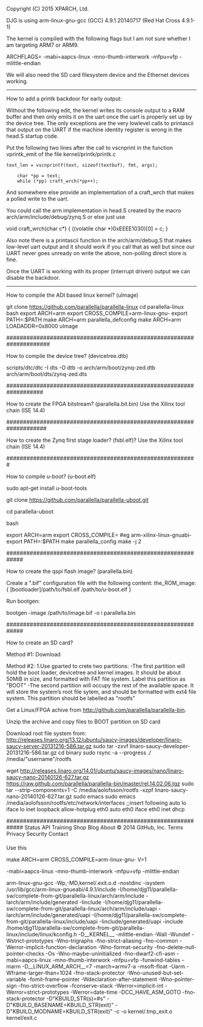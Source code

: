 Copyright (C) 2015 XPARCH, Ltd.

DJG is using arm-linux-gnu-gcc (GCC) 4.9.1 20140717 (Red Hat Cross 4.9.1-1)

The kernel is compiled with the following flags but I am not sure whether I am targeting ARM7 or ARM9.

ARCHFLAGS= -mabi=aapcs-linux -mno-thumb-interwork -mfpu=vfp  -mlittle-endian



We will also need the SD card filesystem device and the Ethernet devices working.



------------------------------
How to add a printk backdoor for early output:

Without the following edit, the kernel writes its console output to a RAM buffer and then only emits it on the uart once the
uart is properly set up by the device tree.  The only exceptions are the very lowlevel calls to printascii that output on the 
UART if the machine identity register is wrong in the head.S startup code.



Put the following two lines after the call to vscnprint in the function vprintk_emit of the file kernel/printk/printk.c

	text_len = vscnprintf(text, sizeof(textbuf), fmt, args);

        char *pp = text;
        while (*pp) craft_wrch(*pp++);

And somewhere else provide an implementation of a craft_wrch that makes a polled write to the uart.

You could call the arm implementation in head.S created by the macro arch/arm/include/debug/zynq.S
or else just use

void craft_wrch(char c*) {  ((volatile char *)0xEEEE1030)[0] = c; }   

Also note there is a printascii function in the arch/arm/debug.S that makes low-level uart output and it should work
if you call that as well but since our UART never goes unready on write the above, non-polling direct store is fine.

Once the UART is working with its proper (interrupt driven) output we can disable the backdoor.

------------------------------


How to compile the ADI based linux kernel? (uImage)

git clone https://github.com/parallella/parallella-linux
cd parallella-linux bash
export ARCH=arm
export CROSS_COMPILE=arm-linux-gnu-
export PATH=:$PATH
make ARCH=arm parallella_defconfig
make ARCH=arm LOADADDR=0x8000 uImage



#####################################################################

How to compile the device tree? (devicetree.dtb)

scripts/dtc/dtc -I dts -O dtb -o arch/arm/boot/zynq-zed.dtb arch/arm/boot/dts/zynq-zed.dts

###################################################################

How to create the FPGA bitstream? (parallella.bit.bin)
Use the Xilinx tool chain (ISE 14.4)

####################################################################

How to create the Zynq first stage loader? (fsbl.elf)?
Use the Xilinx tool chain (ISE 14.4)

#########################################################

How to compile u-boot? (u-boot.elf)

sudo apt-get install u-boot-tools

git clone https://github.com/parallella/parallella-uboot.git

cd parallella-uboot

bash

export ARCH=arm
export CROSS_COMPILE= #eg arm-xilinx-linux-gnuabi-
export PATH=:$PATH
make parallella_config
make -j 2

#############################################################

How to create the qspi flash image? (parallella.bin)

Create a ".bif" configuration file with the following content:
the_ROM_image:
{
[bootloader]/path/to/fsbl.elf
/path/to/u-boot.elf
}

Run bootgen:

bootgen -image /path/to/image.bif -o i parallella.bin

#############################################################

How to create an SD card?

Method #1: Download

Method #2: 1.Use gparted to crete two partitions: -The first partition will hold the boot loader, devicetree and kernel images. It should be about 50MiB in size, and formatted with FAT file system. Label this partition as "BOOT" -The second partition will occupy the rest of the available space. It will store the system’s root file sytem, and should be formatted with ext4 file system. This partition should be labelled as "rootfs"

Get a Linux/FPGA achive from http://github.com/parallella/parallella-bin.

Unzip the archive and copy files to BOOT partition on SD card

Download root file system from: http://releases.linaro.org/13.12/ubuntu/saucy-images/developer/linaro-saucy-server-20131216-586.tar.gz
sudo tar -zxvf linaro-saucy-developer-20131216-586.tar.gz
cd binary
sudo rsync -a --progress ./ /media/"username"/rootfs

wget http://releases.linaro.org/14.01/ubuntu/saucy-images/nano/linaro-saucy-nano-20140126-627.tar.gz https://raw.github.com/parallella/parallella-bin/master/rel.14.02.06.tgz sudo tar --strip-components=1 -C /media/aolofsson/rootfs -xzpf linaro-saucy-nano-20140126-627.tar.gz sudo emacs sudo emacs /media/aolofsson/rootfs/etc/network/interfaces ;;insert following auto lo iface lo inet loopback allow-hotplug eth0 auto eth0 iface eth0 inet dhcp

#############################################################
Status API Training Shop Blog About
© 2014 GitHub, Inc. Terms Privacy Security Contact

#### 

Use this

make ARCH=arm CROSS_COMPILE=arm-linux-gnu- V=1

-mabi=aapcs-linux -mno-thumb-interwork -mfpu=vfp  -mlittle-endian

  arm-linux-gnu-gcc -Wp,-MD,kernel/.exit.o.d  -nostdinc -isystem /usr/lib/gcc/arm-linux-gnueabi/4.9.1/include -I/home/djg11/parallella-sw/complete-from-git/parallella-linux/arch/arm/include -Iarch/arm/include/generated  -Iinclude -I/home/djg11/parallella-sw/complete-from-git/parallella-linux/arch/arm/include/uapi -Iarch/arm/include/generated/uapi -I/home/djg11/parallella-sw/complete-from-git/parallella-linux/include/uapi -Iinclude/generated/uapi -include /home/djg11/parallella-sw/complete-from-git/parallella-linux/include/linux/kconfig.h -D__KERNEL__ -mlittle-endian -Wall -Wundef -Wstrict-prototypes -Wno-trigraphs -fno-strict-aliasing -fno-common -Werror-implicit-function-declaration -Wno-format-security -fno-delete-null-pointer-checks -Os -Wno-maybe-uninitialized -fno-dwarf2-cfi-asm -mabi=aapcs-linux -mno-thumb-interwork -mfpu=vfp -funwind-tables -marm -D__LINUX_ARM_ARCH__=7 -march=armv7-a -msoft-float -Uarm -Wframe-larger-than=1024 -fno-stack-protector -Wno-unused-but-set-variable -fomit-frame-pointer -Wdeclaration-after-statement -Wno-pointer-sign -fno-strict-overflow -fconserve-stack -Werror=implicit-int -Werror=strict-prototypes -Werror=date-time -DCC_HAVE_ASM_GOTO   -fno-stack-protector -D"KBUILD_STR(s)=#s" -D"KBUILD_BASENAME=KBUILD_STR(exit)"  -D"KBUILD_MODNAME=KBUILD_STR(exit)" -c -o kernel/.tmp_exit.o kernel/exit.c
